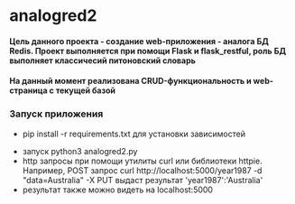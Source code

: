 # analogred2
#### Цель данного проекта - создание web-приложения - аналога БД Redis. Проект выполняется при помощи Flask и flask_restful, роль БД выполняет классичесий питоновский словарь

#### На данный момент реализована CRUD-функциональность и web-страница с текущей базой

### Запуск приложения
- pip install -r requirements.txt для установки зависимостей
+ запуск python3 analogred2.py
+ http запросы при помощи утилиты curl или библиотеки httpie. Например, POST запрос curl http://localhost:5000/year1987 -d "data=Australia" -X PUT выдаст результат 'year1987':'Australia'
+ результат также можно видеть на localhost:5000
